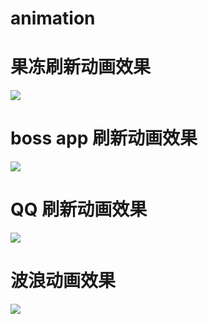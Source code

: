 # animation

# 果冻刷新动画效果
![](https://github.com/goldBreak/UISources/blob/master/jellyRefresh.gif)

# boss app 刷新动画效果
![](https://github.com/goldBreak/UISources/blob/master/boss_refreshGif.gif)

# QQ 刷新动画效果
![](https://github.com/goldBreak/UISources/blob/master/QQRefresh.gif)

# 波浪动画效果
![](https://github.com/goldBreak/UISources/blob/master/waterWave.gif)
